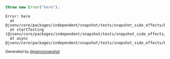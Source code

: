 ```js
throw new Error("here");
```

```
Error: here
  at @jsenv/core/packages/independent/snapshot/tests/snapshot_side_effects/basic/side_effects_basic.test.mjs:34:11
  at startTesting (@jsenv/core/packages/independent/snapshot/tests/snapshot_side_effects/basic/side_effects_basic.test.mjs:20:11)
  at async @jsenv/core/packages/independent/snapshot/tests/snapshot_side_effects/basic/side_effects_basic.test.mjs:28:1
```

<sub>
  Generated by <a href="https://github.com/jsenv/core/tree/main/packages/independent/snapshot">@jsenv/snapshot</a>
</sub>